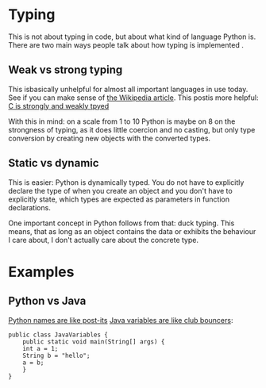 #  Typing

This is not about typing in code, but about what kind of language Python is. There are two main ways people talk about how typing is implemented .

## Weak vs strong typing

This isbasically unhelpful for almost all important languages in use today. See if you can make sense of [the Wikipedia article](https://en.wikipedia.org/wiki/Strong_and_weak_typing). This postis more helpful: [C is strongly and weakly tpyed](http://ericlippert.com/2012/10/15/is-c-a-strongly-typed-or-a-weakly-typed-language/)

With this in mind: on a scale from 1 to 10 Python is maybe on 8 on the strongness of typing, as it does little coercion and no casting, but only type conversion by creating new objects with the converted types.

## Static vs dynamic

This is easier: Python is dynamically typed. You do not have to explicitly declare the type of when you create an object and you don't have to explicitly state, which types are expected as parameters in function declarations.
 
 One important concept in Python follows from that: duck typing. This means, that as long as an object contains the data or exhibits the behaviour I care about, I don't actually care about the concrete type.

# Examples

## Python vs Java

[Python names are like post-its](http://goo.gl/kL4XB)
[Java variables are like club bouncers](http://www.pythontutor.com/visualize.html#mode=edit):

    public class JavaVariables {
        public static void main(String[] args) {
        int a = 1;
        String b = "hello";
        a = b;
        }
    }
